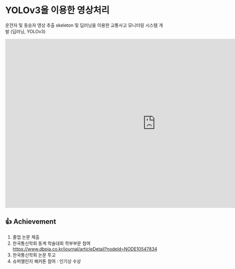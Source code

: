 # YOLOv3을 이용한 영상처리
운전자 및 동승자 영상 추출 skeleton 및 딥러닝을 이용한 교통사고 모니터링 시스템 개발 (딥러닝, YOLOv3)
<iframe width="956" height="538" src="https://www.youtube.com/watch?v=D_dUjy80sQ4&ab_channel=%EA%B9%80%EC%A2%85%EC%84%9D" frameborder="0" allow="accelerometer; autoplay; encrypted-media; gyroscope; picture-in-picture" allowfullscreen></iframe>

## :+1: Achievement
1) 졸업 논문 제출 
2) 한국통신학회 동계 학술대회 학부부문 참여
https://www.dbpia.co.kr/journal/articleDetail?nodeId=NODE10547834
3) 한국통신학회 논문 투고 
4) 슈퍼챌린지 해커톤 참여 : 인기상 수상


